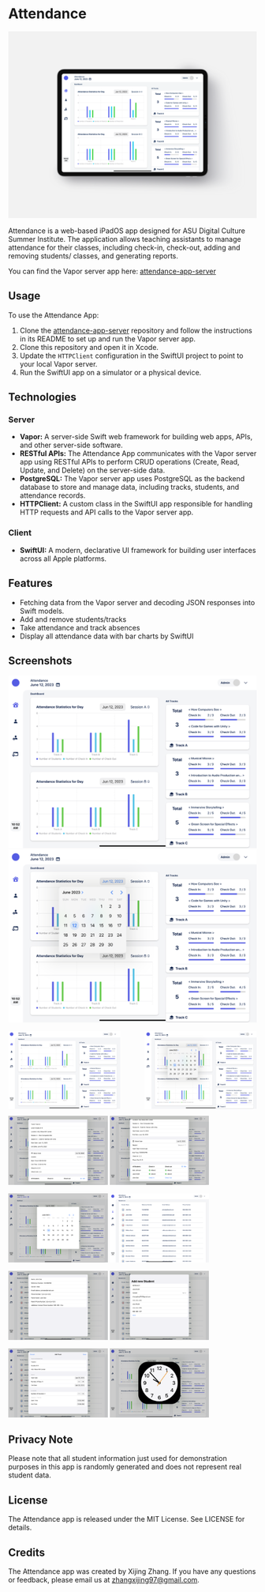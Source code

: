 # Attendance
![alt text](https://github.com/zhangxijing97/Attendance/blob/main/Screenshots%20Version%201.41/Attendance.png)

Attendance is a web-based iPadOS app designed for ASU Digital Culture Summer Institute. The application allows teaching assistants to manage attendance for their classes, including check-in, check-out, adding and removing students/ classes, and generating reports.

You can find the Vapor server app here: [attendance-app-server](https://github.com/zhangxijing97/attendance-app-server)

## Usage

To use the Attendance App:

1. Clone the [attendance-app-server](https://github.com/zhangxijing97/attendance-app-server) repository and follow the instructions in its README to set up and run the Vapor server app.
2. Clone this repository and open it in Xcode.
3. Update the `HTTPClient` configuration in the SwiftUI project to point to your local Vapor server.
4. Run the SwiftUI app on a simulator or a physical device.

## Technologies

### Server
- **Vapor:** A server-side Swift web framework for building web apps, APIs, and other server-side software.
- **RESTful APIs:** The Attendance App communicates with the Vapor server app using RESTful APIs to perform CRUD operations (Create, Read, Update, and Delete) on the server-side data.
- **PostgreSQL:** The Vapor server app uses PostgreSQL as the backend database to store and manage data, including tracks, students, and attendance records.
- **HTTPClient:** A custom class in the SwiftUI app responsible for handling HTTP requests and API calls to the Vapor server app.

### Client
- **SwiftUI:** A modern, declarative UI framework for building user interfaces across all Apple platforms.

## Features

- Fetching data from the Vapor server and decoding JSON responses into Swift models.
- Add and remove students/tracks
- Take attendance and track absences
- Display all attendance data with bar charts by SwiftUI

## Screenshots

<p align="center">
   <img src="https://github.com/zhangxijing97/Attendance/blob/main/Screenshots%20Version%201.41/IMG_0110.PNG" style="max-width: 100%; height: auto;">
   <img src="https://github.com/zhangxijing97/Attendance/blob/main/Screenshots%20Version%201.41/IMG_0111.PNG" style="max-width: 100%; height: auto;">
</p>

<div style="display: flex; justify-content: center;">
  <img src="https://github.com/zhangxijing97/Attendance/blob/main/Screenshots%20Version%201.41/IMG_0110.PNG" style="max-width: 45%; height: auto; margin-right: 5%;">
  <img src="https://github.com/zhangxijing97/Attendance/blob/main/Screenshots%20Version%201.41/IMG_0111.PNG" style="max-width: 45%; height: auto; margin-left: 5%;">
</div>

<p float="left">
   <img src="https://github.com/zhangxijing97/Attendance/blob/main/Screenshots%20Version%201.41/IMG_0112.PNG" width=40% height=40%>
   <img src="https://github.com/zhangxijing97/Attendance/blob/main/Screenshots%20Version%201.41/IMG_0113.PNG" width=40% height=40%>
</p>

<p float="left">
   <img src="https://github.com/zhangxijing97/Attendance/blob/main/Screenshots%20Version%201.41/IMG_0114.PNG" width=40% height=40%>
   <img src="https://github.com/zhangxijing97/Attendance/blob/main/Screenshots%20Version%201.41/IMG_0115.PNG" width=40% height=40%>
</p>

<p float="left">
   <img src="https://github.com/zhangxijing97/Attendance/blob/main/Screenshots%20Version%201.41/IMG_0116.PNG" width=40% height=40%>
   <img src="https://github.com/zhangxijing97/Attendance/blob/main/Screenshots%20Version%201.41/IMG_0117.PNG" width=40% height=40%>
</p>

<p float="left">
   <img src="https://github.com/zhangxijing97/Attendance/blob/main/Screenshots%20Version%201.41/IMG_0118.PNG" width=40% height=40%>
   <img src="https://github.com/zhangxijing97/Attendance/blob/main/Screenshots%20Version%201.41/IMG_0119.PNG" width=40% height=40%>
</p>

## Privacy Note

Please note that all student information just used for demonstration purposes in this app is randomly generated and does not represent real student data.

## License

The Attendance app is released under the MIT License. See LICENSE for details.

## Credits

The Attendance app was created by Xijing Zhang. If you have any questions or feedback, please email us at zhangxijing97@gmail.com.
